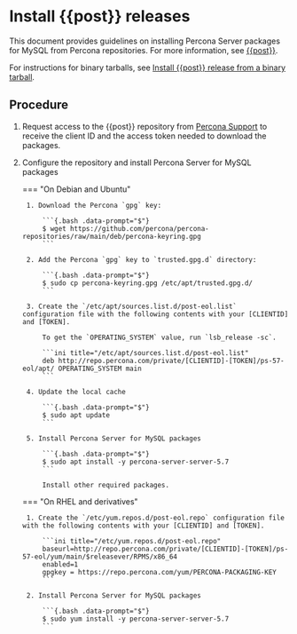 # Install {{post}} releases

This document provides guidelines on installing Percona Server packages for MySQL from Percona repositories. For more information, see [{{post}}](https://www.percona.com/navigating-mysql-5-7-end-of-life).

For instructions for binary tarballs, see [Install {{post}} release from a binary tarball](binary-tarball.md#install-a-mysql-57-post-eol-support-release-from-a-binary-tarball).

## Procedure

1. Request access to the {{post}} repository from [Percona Support](https://www.percona.com/services/support/mysql-support) to receive the client ID and the access token needed to download the packages.

2. Configure the repository and install Percona Server for MySQL packages

    === "On Debian and Ubuntu"

        1. Download the Percona `gpg` key:

            ```{.bash .data-prompt="$"}
            $ wget https://github.com/percona/percona-repositories/raw/main/deb/percona-keyring.gpg
            ```

        2. Add the Percona `gpg` key to `trusted.gpg.d` directory:

            ```{.bash .data-prompt="$"}
            $ sudo cp percona-keyring.gpg /etc/apt/trusted.gpg.d/
            ```

        3. Create the `/etc/apt/sources.list.d/post-eol.list` configuration file with the following contents with your [CLIENTID] and [TOKEN].

            To get the `OPERATING_SYSTEM` value, run `lsb_release -sc`.

            ```ini title="/etc/apt/sources.list.d/post-eol.list"
            deb http://repo.percona.com/private/[CLIENTID]-[TOKEN]/ps-57-eol/apt/ OPERATING_SYSTEM main
            ```

        4. Update the local cache

            ```{.bash .data-prompt="$"}
            $ sudo apt update
            ```

        5. Install Percona Server for MySQL packages

            ```{.bash .data-prompt="$"}
            $ sudo apt install -y percona-server-server-5.7
            ```

            Install other required packages.

    === "On RHEL and derivatives"

        1. Create the `/etc/yum.repos.d/post-eol.repo` configuration file with the following contents with your [CLIENTID] and [TOKEN].

            ```ini title="/etc/yum.repos.d/post-eol.repo"
            baseurl=http://repo.percona.com/private/[CLIENTID]-[TOKEN]/ps-57-eol/yum/main/$releasever/RPMS/x86_64
            enabled=1
            gpgkey = https://repo.percona.com/yum/PERCONA-PACKAGING-KEY
            ```

        2. Install Percona Server for MySQL packages

            ```{.bash .data-prompt="$"}
            $ sudo yum install -y percona-server-server-5.7
            ```
